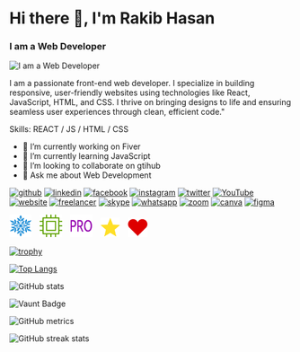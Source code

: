 # Hi there 👋, I'm Rakib Hasan
### I am a Web Developer
![I am a Web Developer](https://pbs.twimg.com/profile_images/1743962470828605440/Ilj9_-P1_400x400.jpg)

I am a passionate front-end web developer. I specialize in building responsive, user-friendly websites using technologies like React, JavaScript, HTML, and CSS. I thrive on bringing designs to life and ensuring seamless user experiences through clean, efficient code."

Skills: REACT / JS / HTML / CSS

- 🔭 I’m currently working on Fiver 
- 🌱 I’m currently learning JavaScript 
- 👯 I’m looking to collaborate on gtihub 
- 💬 Ask me about Web Development 


[<img src='https://cdn.jsdelivr.net/npm/simple-icons@3.0.1/icons/github.svg' alt='github' height='40'>](https://github.com/rakib1808)  [<img src='https://cdn.jsdelivr.net/npm/simple-icons@3.0.1/icons/linkedin.svg' alt='linkedin' height='40'>](https://www.linkedin.com/in/rakib1808//)  [<img src='https://cdn.jsdelivr.net/npm/simple-icons@3.0.1/icons/facebook.svg' alt='facebook' height='40'>](https://www.facebook.com/rakib1808)  [<img src='https://cdn.jsdelivr.net/npm/simple-icons@3.0.1/icons/instagram.svg' alt='instagram' height='40'>](https://www.instagram.com/rakib1808_//)  [<img src='https://cdn.jsdelivr.net/npm/simple-icons@3.0.1/icons/twitter.svg' alt='twitter' height='40'>](https://twitter.com/rakib1808)  [<img src='https://cdn.jsdelivr.net/npm/simple-icons@3.0.1/icons/youtube.svg' alt='YouTube' height='40'>](https://www.youtube.com/channel/@Rakib1808)  [<img src='https://cdn.jsdelivr.net/npm/simple-icons@3.0.1/icons/icloud.svg' alt='website' height='40'>](webdeveloper-porttfolio/)  [<img src='https://cdn.jsdelivr.net/npm/simple-icons@3.0.1/icons/freelancer.svg' alt='freelancer' height='40'>](u/rakibhasan1808)  [<img src='https://cdn.jsdelivr.net/npm/simple-icons@3.0.1/icons/skype.svg' alt='skype' height='40'>](https://join.skype.com/invite/xwGwqjs1NTMK)  [<img src='https://cdn.jsdelivr.net/npm/simple-icons@3.0.1/icons/whatsapp.svg' alt='whatsapp' height='40'>]( https://wa.me/qr/GTOKFVUAZZCLP1 )  [<img src='https://cdn.jsdelivr.net/npm/simple-icons@3.0.1/icons/zoom.svg' alt='zoom' height='40'>](https://us05web.zoom.us/profile)  [<img src='https://cdn.jsdelivr.net/npm/simple-icons@3.0.1/icons/canva.svg' alt='canva' height='40'>](https://www.canva.com/settings/your-account)  [<img src='https://cdn.jsdelivr.net/npm/simple-icons@3.0.1/icons/figma.svg' alt='figma' height='40'>](https://www.figma.com/files/team/1326017523628318568/all-projects)  

<a href='https://archiveprogram.github.com/'><img src='https://raw.githubusercontent.com/acervenky/animated-github-badges/master/assets/acbadge.gif' width='40' height='40'></a> <a href='https://docs.github.com/en/developers'><img src='https://raw.githubusercontent.com/acervenky/animated-github-badges/master/assets/devbadge.gif' width='40' height='40'></a> <a href='https://github.com/pricing'><img src='https://raw.githubusercontent.com/acervenky/animated-github-badges/master/assets/pro.gif' width='40' height='40'></a> <a href='https://stars.github.com/'><img src='https://raw.githubusercontent.com/acervenky/animated-github-badges/master/assets/starbadge.gif' width='35' height='35'></a> <a href='https://docs.github.com/en/github/supporting-the-open-source-community-with-github-sponsors'><img src='https://raw.githubusercontent.com/acervenky/animated-github-badges/master/assets/sponsorbadge.gif' width='35' height='35'></a> 

[![trophy](https://github-profile-trophy.vercel.app/?username=rakib1808)](https://github.com/ryo-ma/github-profile-trophy)

[![Top Langs](https://github-readme-stats.vercel.app/api/top-langs/?username=rakib1808)](https://github.com/anuraghazra/github-readme-stats)

![GitHub stats](https://github-readme-stats.vercel.app/api?username=rakib1808&show_icons=true&count_private=true)  

![Vaunt Badge](https://api.vaunt.dev/v1/github/entities/rakib1808/contributions?format=svg&private=true)  

![GitHub metrics](https://metrics.lecoq.io/rakib1808)  

![GitHub streak stats](https://streak-stats.demolab.com/?user=rakib1808)  

